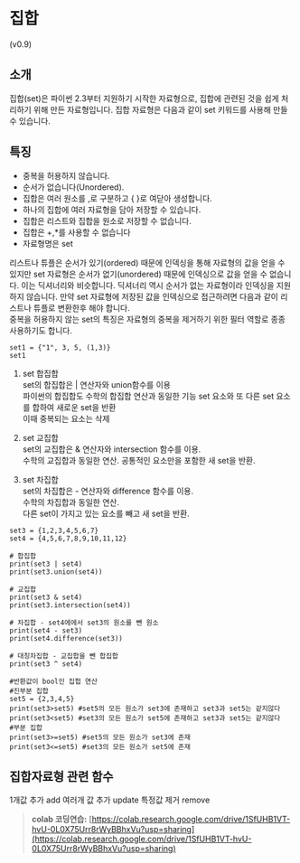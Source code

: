 # 집합

\(v0.9\)

## 소개

집합(set)은 파이썬 2.3부터 지원하기 시작한 자료형으로, 집합에 관련된 것을 쉽게 처리하기 위해 만든 자료형입니다.
집합 자료형은 다음과 같이 set 키워드를 사용해 만들 수 있습니다.

## 특징

* 중복을 허용하지 않습니다.
* 순서가 없습니다(Unordered).
* 집합은 여러 원소를 ,로 구분하고 { }로 여닫아 생성합니다.
* 하나의 집합에 여러 자료형을 담아 저장할 수 있습니다.
* 집합은 리스트와 집합을 원소로 저장할 수 없습니다.
* 집합은 +,*를 사용할 수 없습니다
* 자료형명은 set

리스트나 튜플은 순서가 있기(ordered) 때문에 인덱싱을 통해 자료형의 값을 얻을 수 있지만 set 자료형은 순서가 없기(unordered) 때문에 인덱싱으로 값을 얻을 수 없습니다. 이는 딕셔너리와 비슷합니다. 딕셔너리 역시 순서가 없는 자료형이라 인덱싱을 지원하지 않습니다. 
만약 set 자료형에 저장된 값을 인덱싱으로 접근하려면 다음과 같이 리스트나 튜플로 변환한후 해야 합니다.  
중복을 허용하지 않는 set의 특징은 자료형의 중복을 제거하기 위한 필터 역할로 종종 사용하기도 합니다.  


```
set1 = {"1", 3, 5, (1,3)}
set1
``` 
1. set 합집합  
set의 합집합은 | 연산자와 union함수를 이용  
파이썬의 합집합도 수학의 합집합 연산과 동일한 기능 
set 요소와 또 다른 set 요소를 합하여 새로운 set을 반환  
이때 중복되는 요소는 삭제

2. set 교집합   
set의 교집합은 & 연산자와 intersection 함수를 이용.   
수학의 교집합과 동일한 연산. 
공통적인 요소만을 포함한 새 set을 반환.

3. set 차집합  
set의 차집합은 - 연산자와 difference 함수를 이용.  
수학의 차집합과 동일한 연산.   
다른 set이 가지고 있는 요소를 빼고 새 set을 반환.

```
set3 = {1,2,3,4,5,6,7}
set4 = {4,5,6,7,8,9,10,11,12}

# 합집합
print(set3 | set4)
print(set3.union(set4))

# 교집합
print(set3 & set4)
print(set3.intersection(set4))

# 차집합 - set4에에서 set3의 원소를 뺀 원소
print(set4 - set3)
print(set4.difference(set3))

# 대칭차집합 - 교집합을 뺀 합집합
print(set3 ^ set4)
```
```
#반환값이 bool인 집헙 연산
#진부분 집합 
set5 = {2,3,4,5}
print(set3>set5) #set5의 모든 원소가 set3에 존재하고 set3과 set5는 같지않다
print(set3<set5) #set3의 모든 원소가 set5에 존재하고 set3과 set5는 같지않다  
#부분 집합 
print(set3>=set5) #set5의 모든 원소가 set3에 존재
print(set3<=set5) #set3의 모든 원소가 set5에 존재
```
## 집합자료형 관련 함수

1개값 추가 add
여러개 값 추가 update
특정값 제거 remove


> **colab 코딩연습:** [https://colab.research.google.com/drive/1SfUHB1VT-hvU-0L0X75Urr8rWyBBhxVu?usp=sharing](https://colab.research.google.com/drive/1SfUHB1VT-hvU-0L0X75Urr8rWyBBhxVu?usp=sharing) 
